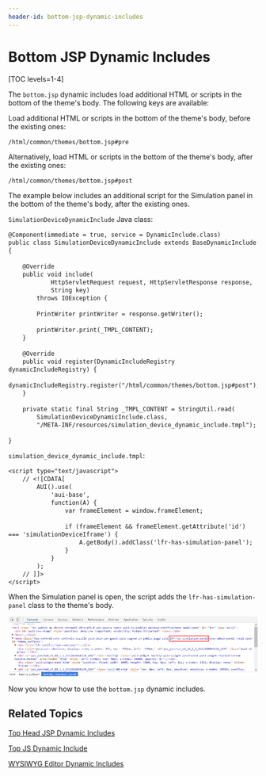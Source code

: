 ```yaml
---
header-id: bottom-jsp-dynamic-includes
---
```


# Bottom JSP Dynamic Includes

[TOC levels=1-4]

The `bottom.jsp` dynamic includes load additional HTML or scripts in the bottom
of the theme's body. The following keys are available:

Load additional HTML or scripts in the bottom of the theme's body, before the 
existing ones:

    /html/common/themes/bottom.jsp#pre

Alternatively, load HTML or scripts in the bottom of the theme's body, after the 
existing ones:

    /html/common/themes/bottom.jsp#post 
 
The example below includes an additional script for the Simulation panel in the 
bottom of the theme's body, after the existing ones.

`SimulationDeviceDynamicInclude` Java class:

    @Component(immediate = true, service = DynamicInclude.class)
    public class SimulationDeviceDynamicInclude extends BaseDynamicInclude {

    	@Override
    	public void include(
    			HttpServletRequest request, HttpServletResponse response,
    			String key)
    		throws IOException {

    		PrintWriter printWriter = response.getWriter();

    		printWriter.print(_TMPL_CONTENT);
    	}

    	@Override
    	public void register(DynamicIncludeRegistry dynamicIncludeRegistry) {
    		dynamicIncludeRegistry.register("/html/common/themes/bottom.jsp#post");
    	}

    	private static final String _TMPL_CONTENT = StringUtil.read(
    		SimulationDeviceDynamicInclude.class,
    		"/META-INF/resources/simulation_device_dynamic_include.tmpl");

    }

`simulation_device_dynamic_include.tmpl`:

    <script type="text/javascript">
    	// <![CDATA[
    		AUI().use(
    			'aui-base',
    			function(A) {
    				var frameElement = window.frameElement;

    				if (frameElement && frameElement.getAttribute('id') === 'simulationDeviceIframe') {
    					A.getBody().addClass('lfr-has-simulation-panel');
    				}
    			}
    		);
    	// ]]>
    </script>
 
When the Simulation panel is open, the script adds the 
`lfr-has-simulation-panel` class to the theme's body.

![Figure 1: You can use the bottom JSP dynamic include to inject scripts.](../../../images/dynamic-include-bottom-jsp-post-simulation-tmpl.png)

Now you know how to use the `bottom.jsp` dynamic includes.

## Related Topics

[Top Head JSP Dynamic Includes](/docs/7-1/tutorials/-/knowledge_base/t/top-head-jsp-dynamic-includes)

[Top JS Dynamic Include](/docs/7-1/tutorials/-/knowledge_base/t/top-js-dynamic-include)

[WYSIWYG Editor Dynamic Includes](/docs/7-1/tutorials/-/knowledge_base/t/wysiwyg-editor-dynamic-includes)
